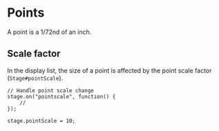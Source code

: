 # Points

A point is a 1/72nd of an inch.

## Scale factor

In the display list, the size of a point is affected by the point scale factor (`Stage#pointScale`).

```
// Handle point scale change
stage.on("pointscale", function() {
    //
});

stage.pointScale = 10; 
```